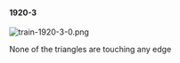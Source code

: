 #### 1920-3
![train-1920-3-0.png](https://github.com/lil-lab/nlvr/raw/master/nlvr/train/images/8/train-1920-3-0.png "train-1920-3-0.png")

None of the triangles are touching any edge